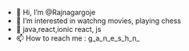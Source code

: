 - 👋 Hi, I’m @Rajnagargoje
- 👀 I’m interested in watchng movies, playing chess
- 🌱  java,react,ionic react, js 
- 📫 How to reach me :   g_a_n_e_s_h_n_

<!---
Rajnagargoje/Rajnagargoje is a ✨ special ✨ repository because its `README.md` (this file) appears on your GitHub profile.
You can click the Preview link to take a look at your changes.
--->
